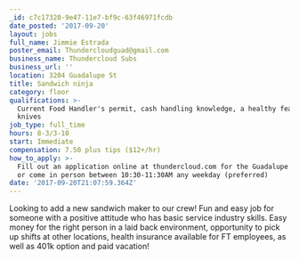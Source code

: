 ```yaml
---
_id: c7c17320-9e47-11e7-bf9c-63f46971fcdb
date_posted: '2017-09-20'
layout: jobs
full_name: Jimmie Estrada
poster_email: Thundercloudguad@gmail.com
business_name: Thundercloud Subs
business_url: ''
location: 3204 Guadalupe St
title: Sandwich ninja
category: floor
qualifications: >-
  Current Food Handler's permit, cash handling knowledge, a healthy fear of dull
  knives
job_type: full_time
hours: 8-3/3-10
start: Immediate
compensation: 7.50 plus tips ($12+/hr)
how_to_apply: >-
  Fill out an application online at thundercloud.com for the Guadalupe location
  or come in person between 10:30-11:30AM any weekday (preferred)
date: '2017-09-20T21:07:59.364Z'
---
```

Looking to add a new sandwich maker to our crew! Fun and easy job for someone with a positive attitude who has basic service industry skills. Easy money for the right person in a laid back environment, opportunity to pick up shifts at other locations, health insurance available for FT employees, as well as 401k option and paid vacation!
